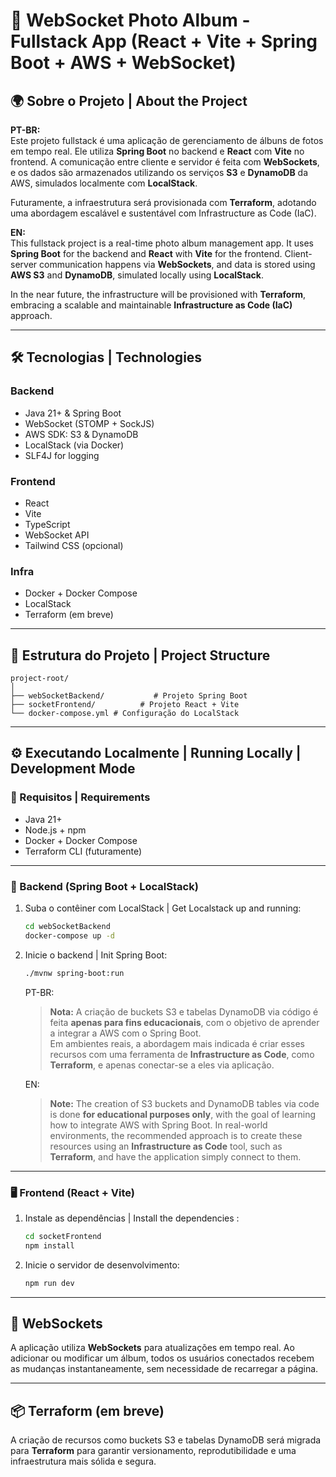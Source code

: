 # 📸 WebSocket Photo Album - Fullstack App (React + Vite + Spring Boot + AWS + WebSocket)

## 🌍 Sobre o Projeto | About the Project

**PT-BR:**  
Este projeto fullstack é uma aplicação de gerenciamento de álbuns de fotos em tempo real. Ele utiliza **Spring Boot** no backend e **React** com **Vite** no frontend. A comunicação entre cliente e servidor é feita com **WebSockets**, e os dados são armazenados utilizando os serviços **S3** e **DynamoDB** da AWS, simulados localmente com **LocalStack**.

Futuramente, a infraestrutura será provisionada com **Terraform**, adotando uma abordagem escalável e sustentável com Infrastructure as Code (IaC).

**EN:**  
This fullstack project is a real-time photo album management app. It uses **Spring Boot** for the backend and **React** with **Vite** for the frontend. Client-server communication happens via **WebSockets**, and data is stored using **AWS S3** and **DynamoDB**, simulated locally using **LocalStack**.

In the near future, the infrastructure will be provisioned with **Terraform**, embracing a scalable and maintainable **Infrastructure as Code (IaC)** approach.

---

## 🛠️ Tecnologias | Technologies

### Backend

- Java 21+ & Spring Boot
- WebSocket (STOMP + SockJS)
- AWS SDK: S3 & DynamoDB
- LocalStack (via Docker)
- SLF4J for logging

### Frontend

- React
- Vite
- TypeScript
- WebSocket API
- Tailwind CSS (opcional)

### Infra

- Docker + Docker Compose
- LocalStack
- Terraform (em breve)

---

## 📁 Estrutura do Projeto | Project Structure

```
project-root/
│
├── webSocketBackend/           # Projeto Spring Boot
├── socketFrontend/          # Projeto React + Vite
└── docker-compose.yml # Configuração do LocalStack
```

---

## ⚙️ Executando Localmente | Running Locally | Development Mode

### 🔧 Requisitos | Requirements

- Java 21+
- Node.js + npm
- Docker + Docker Compose
- Terraform CLI (futuramente)

---

### 🚀 Backend (Spring Boot + LocalStack)

1. Suba o contêiner com LocalStack | Get Localstack up and running:

   ```bash
   cd webSocketBackend
   docker-compose up -d
   ```

2. Inicie o backend | Init Spring Boot:

   ```bash
   ./mvnw spring-boot:run
   ```

   PT-BR:

   > **Nota:** A criação de buckets S3 e tabelas DynamoDB via código é feita **apenas para fins educacionais**, com o objetivo de aprender a integrar a AWS com o Spring Boot.  
   > Em ambientes reais, a abordagem mais indicada é criar esses recursos com uma ferramenta de **Infrastructure as Code**, como **Terraform**, e apenas conectar-se a eles via aplicação.

   EN:

   > **Note:** The creation of S3 buckets and DynamoDB tables via code is done **for educational purposes only**, with the goal of learning how to integrate AWS with Spring Boot.
   > In real-world environments, the recommended approach is to create these resources using an **Infrastructure as Code** tool, such as **Terraform**, and have the application simply connect to them.

---

### 🖥️ Frontend (React + Vite)

1. Instale as dependências | Install the dependencies :

   ```bash
   cd socketFrontend
   npm install
   ```

2. Inicie o servidor de desenvolvimento:
   ```bash
   npm run dev
   ```

---

## 🔌 WebSockets

A aplicação utiliza **WebSockets** para atualizações em tempo real. Ao adicionar ou modificar um álbum, todos os usuários conectados recebem as mudanças instantaneamente, sem necessidade de recarregar a página.

---

## 📦 Terraform (em breve)

A criação de recursos como buckets S3 e tabelas DynamoDB será migrada para **Terraform** para garantir versionamento, reprodutibilidade e uma infraestrutura mais sólida e segura.
